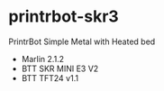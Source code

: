 # printrbot-skr3

PrintrBot Simple Metal with Heated bed

* Marlin 2.1.2
* BTT SKR MINI E3 V2
* BTT TFT24 v1.1


